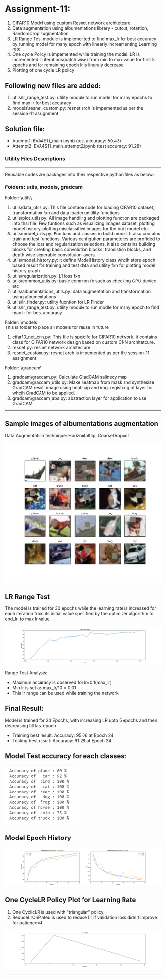 # Assignment-11: 

1. CIFAR10 Model using custom Resnet network architetcure
2. Data augmentation using albumentations library - cutout, rotattion, RandomCrop augmentation
3. LR Range Test module is implemented to find max_lr for best accuracy by running model for many epoch with linearly increamenting Learning rate
4. One cycle Policy is impemented while training the model. LR is incremented in iterations(batch wise) from min to max  value for first 5 epochs and for remaining epoch lr is lineraly decrease
5. Plotting of one cycle LR policy

Following new files are added:
------------------------------

1. utils\lr_range_test.py: utility module to run model for many epochs to find max lr for best accuracy
2. models\resnet_custom.py: resnet arch is impemented as per the session-11 assignment


Solution file: 
--------------

- Attempt1: EVA4S11_main.ipynb 			(test accuracy: 89.43)
- Attempt2: EVA4S11_main_attempt2.ipynb (test accuracy: 91.28)


### Utility Files Descriptions
------------------------------
Reusable codes are packages into their respective python files as below:

### Folders: utils, models, gradcam

Folder: \utils\
1. utils\data_utils.py: This file contaon code for loading CIFAR10 dataset, transformation fxn and data loader unitility functions
2. utils\plot_utils.py: All image handling and plotting function are packaged into thsi file. Few funtions such as visualizing images dataset, plotting model hsitory, plotting misclassified images for the built model etc.
3. utils\model_utils.py: Funtions and classes to build model. It also contains train and test functions. Various configution parameteres are profided to choose the loss and regularization selections.
it also contains building blocks for creating basic convolution blocks, transistion blocks, and depth wise seperable convoltuion layers.
4. utils\model_history.py: it define ModelHistory class whcih store epoch based result for training and test data and utility fxn for plotting model history graph
5. utils\regularization.py: L1 loss fxn
6. utils\common_utils.py: basic common fx such as checking GPU device etc
7. utils\albumentations_utils.py: data augmentation and transformation using albumentations
8. utils\lr_finder.py: utility fucntion for LR Finder
9. utils\lr_range_test.py: utility module to run modle for many epoch to find max lr for best accuracy

Folder: \models\
This is folder to place all models for reuse in future
1. cifar10_net_cnn.py: This file is speicifc for CIFAR10 network. it contains class for CIFAR10 network design based on custom CNN architetcure.
2. resnet.py: resnet network architecture
3. resnet_custom.py: resnet arch is impemented as per the session-11 assignment

Folder: \gradcam\
1. gradcam\gradcam.py: Calculate GradCAM salinecy map
2. gradcam\gradcam_utils.py: Make heatmap from mask and synthesize GradCAM result image using heatmap and img. registring of layer for whcih GradCAM to be applied.
3. gradcam\gradcam_abs.py: abstraction layer for application to use GradCAM

----------------------------------------------------------------------------------------------------------------

Sample images of albumentations augmentation
--------------------------------------------

Data Augmentation technique: Horizontalflip, CoarseDropout

![](images/albumentations_images.png)

LR Range Test
-------------

The model is trained for 30 epochs while the learning rate is increased for each iteration from its initial value specified by the optimizer algorithm to end_lr. 
to max lr value

![](images/lr_rangetest_plot.png)

Range Test Analysis:

- Maximun accuracy is observed for lr=0.1(max_lr)
- Min lr is set as max_lr/10 = 0.01
- This lr range can be used while training the network

Final Result:
-------------
Model is trained for 24 Epochs, with increasing LR upto 5 epochs and then decreasing till last epoch

- Training best result: Accuracy: 95.06 at Epoch 24
- Testing  best result: Accuracy: 91.28 at Epoch 24

Model Test accuracy for each classes:
-------------------------------------

![](images/class_based_accuracy.png)


Model Epoch History
-------------------

![](images/model_history.png)


One CycleLR Policy Plot for Learning Rate
---------------------------------------

1. One CyclicLR is used with "triangular" policy.
2. ReduceLrOnPlateu is used to reduce Lr if validation loss didn't improve for patience=4 

![](images/lr_trend.png)

----------------------------------------------------------------------------------------------------------------

